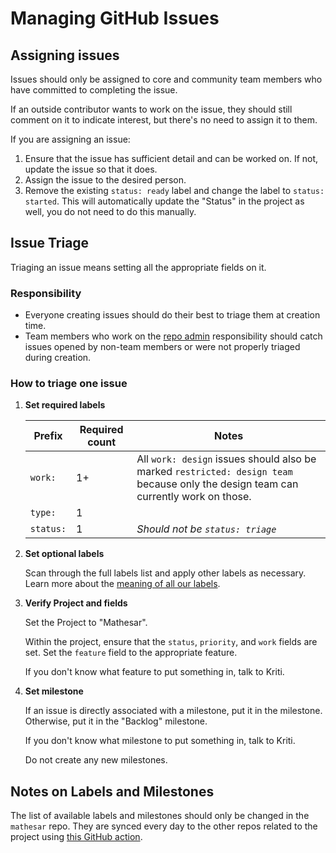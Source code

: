 # Managing GitHub Issues

## Assigning issues

Issues should only be assigned to core and community team members who have committed to completing the issue.

If an outside contributor wants to work on the issue, they should still comment on it to indicate interest, but there's no need to assign it to them.

If you are assigning an issue:

1. Ensure that the issue has sufficient detail and can be worked on. If not, update the issue so that it does.
2. Assign the issue to the desired person.
3. Remove the existing `status: ready` label and change the label to `status: started`. This will automatically update the "Status" in the project as well, you do not need to do this manually.

## Issue Triage

Triaging an issue means setting all the appropriate fields on it.

### Responsibility

- Everyone creating issues should do their best to triage them at creation time.
- Team members who work on the [repo admin](/archive/team/workflow/responsibilities/repo-admin) responsibility should catch issues opened by non-team members or were not properly triaged during creation.

### How to triage one issue

1. **Set required labels**

    | Prefix | Required count | Notes |
    | - | - | - |
    | `work:` | 1+ | All `work: design` issues should also be marked `restricted: design team` because only the design team can currently work on those. |
    | `type:` | 1 | |
    | `status:` | 1 | _Should not be `status: triage`_ |

1. **Set optional labels**
  
    Scan through the full labels list and apply other labels as necessary. Learn more about the [meaning of all our labels](https://github.com/mathesar-foundation/mathesar/labels).


1. **Verify Project and fields**

    Set the Project to "Mathesar".

    Within the project, ensure that the `status`, `priority`, and `work` fields are set. Set the `feature` field to the appropriate feature.

    If you don't know what feature to put something in, talk to Kriti.

1. **Set milestone**

    If an issue is directly associated with a milestone, put it in the milestone. Otherwise, put it in the "Backlog" milestone.

    If you don't know what milestone to put something in, talk to Kriti.

    Do not create any new milestones.  

## Notes on Labels and Milestones

The list of available labels and milestones should only be changed in the `mathesar` repo. They are synced every day to the other repos related to the project using [this GitHub action](https://github.com/mathesar-foundation/mathesar/blob/master/.github/workflows/sync-github-labels-milestones.yml).